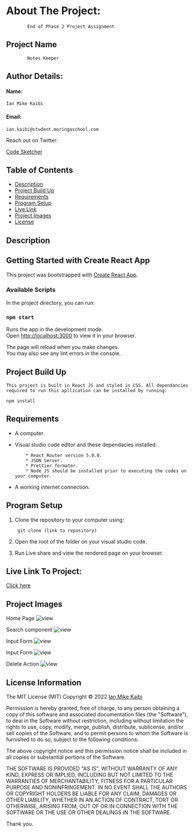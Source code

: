 # About The Project:

            End of Phase 2 Project Assignment

## Project Name

            Notes Keeper 

## Author Details:

#### Name:
    Ian Mike Kaibi
#### Email: 
    ian.kaibi@student.moringaschool.com

Reach out on Twitter:

[Code Sketcher](https://twitter.com/Bit_Bytes_Bits)

## Table of Contents

- [Description](#description)
- [Project Build Up](#project-build-up)
- [Requirements](#requirements)
- [Program Setup](#program-setup)
- [Live Link](#live-link-to-project)
- [Project Images](#project-images)
- [License](#license-information)

## Description

## Getting Started with Create React App

This project was bootstrapped with [Create React App](https://github.com/facebook/create-react-app).

### Available Scripts

In the project directory, you can run:

### `npm start`

Runs the app in the development mode.\
Open [http://localhost:3000](http://localhost:3000) to view it in your browser.

The page will reload when you make changes.\
You may also see any lint errors in the console.


## Project Build Up
    This project is built in React JS and styled in CSS. All dependancies required to run this apllication can be installed by running:
`npm install`

## Requirements
- A computer.  
* Visual studio code editor and these dependacies installed:  

          * React Router version 5.0.0.
          * JSON Server.
          * Prettier formater.
          * Node JS should be installed prior to executing the codes on your computer.


* A working internet connection.

## Program Setup
1. Clone the repository to your computer using:

        git clone (link to repository)

2. Open the root of the folder on your visual studio code.

3. Run Live share and view the rendered page on your browser. 


## Live Link To Project:  

[Click here](https://brilliant-churros-7d83eb.netlify.app/)


## Project Images
Home Page
![view](./src/images/home.png)  

Search component
![view](./src/images/Search.png)  

Input Form
![view](./src/images/formInput.png)

Input Form
![view](./src/images/inputReflects.png)

Delete Action
![view](./src/images/delete.png)
## License Information

The MIT License (MIT)
Copyright © 2022 [Ian Mike Kaibi](https://github.com/Bit-Bytes-Bits)  

Permission is hereby granted, free of charge, to any person obtaining a copy
of this software and associated documentation files (the "Software"), to deal
in the Software without restriction, including without limitation the rights
to use, copy, modify, merge, publish, distribute, sublicense, and/or sell
copies of the Software, and to permit persons to whom the Software is
furnished to do so, subject to the following conditions:

The above copyright notice and this permission notice shall be included in all
copies or substantial portions of the Software.

THE SOFTWARE IS PROVIDED "AS IS", WITHOUT WARRANTY OF ANY KIND, EXPRESS OR
IMPLIED, INCLUDING BUT NOT LIMITED TO THE WARRANTIES OF MERCHANTABILITY,
FITNESS FOR A PARTICULAR PURPOSE AND NONINFRINGEMENT. IN NO EVENT SHALL THE
AUTHORS OR COPYRIGHT HOLDERS BE LIABLE FOR ANY CLAIM, DAMAGES OR OTHER
LIABILITY, WHETHER IN AN ACTION OF CONTRACT, TORT OR OTHERWISE, ARISING FROM,
OUT OF OR IN CONNECTION WITH THE SOFTWARE OR THE USE OR OTHER DEALINGS IN THE
SOFTWARE.

Thank you.
